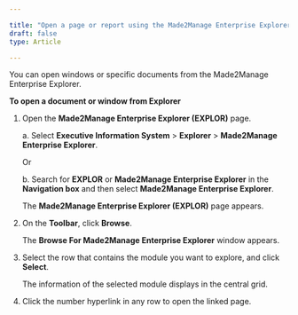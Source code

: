```yaml
---

title: "Open a page or report using the Made2Manage Enterprise Explorer"
draft: false
type: Article

---
```


You can open windows or specific documents from the Made2Manage Enterprise Explorer.

**To open a document or window from Explorer**

1. Open the **Made2Manage Enterprise Explorer (EXPLOR)** page.

    a. Select **Executive Information System** > **Explorer** > **Made2Manage Enterprise Explorer**.

    Or

    b. Search for **EXPLOR** or **Made2Manage Enterprise Explorer** in the **Navigation box** and then select **Made2Manage Enterprise Explorer**.

    The **Made2Manage Enterprise Explorer (EXPLOR)** page appears.

2. On the **Toolbar**, click **Browse**.

    The **Browse For Made2Manage Enterprise Explorer** window appears.

3. Select the row that contains the module you want to explore, and click **Select**.

    The information of the selected module displays in the central grid.

4. Click the number hyperlink in any row to open the linked page.

​